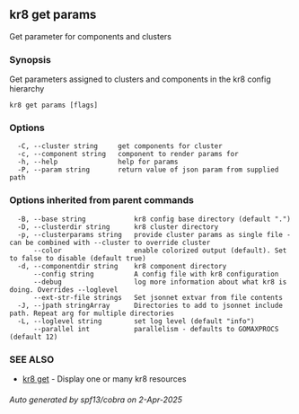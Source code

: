 ## kr8 get params

Get parameter for components and clusters

### Synopsis

Get parameters assigned to clusters and components in the kr8 config hierarchy

```
kr8 get params [flags]
```

### Options

```
  -C, --cluster string     get components for cluster
  -c, --component string   component to render params for
  -h, --help               help for params
  -P, --param string       return value of json param from supplied path
```

### Options inherited from parent commands

```
  -B, --base string            kr8 config base directory (default ".")
  -D, --clusterdir string      kr8 cluster directory
  -p, --clusterparams string   provide cluster params as single file - can be combined with --cluster to override cluster
      --color                  enable colorized output (default). Set to false to disable (default true)
  -d, --componentdir string    kr8 component directory
      --config string          A config file with kr8 configuration
      --debug                  log more information about what kr8 is doing. Overrides --loglevel
      --ext-str-file strings   Set jsonnet extvar from file contents
  -J, --jpath stringArray      Directories to add to jsonnet include path. Repeat arg for multiple directories
  -L, --loglevel string        set log level (default "info")
      --parallel int           parallelism - defaults to GOMAXPROCS (default 12)
```

### SEE ALSO

* [kr8 get](kr8_get.md)	 - Display one or many kr8 resources

###### Auto generated by spf13/cobra on 2-Apr-2025
